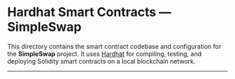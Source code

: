 # Hardhat Smart Contracts — SimpleSwap

This directory contains the smart contract codebase and configuration for the **SimpleSwap** project. It uses [Hardhat](https://hardhat.org/) for compiling, testing, and deploying Solidity smart contracts on a local blockchain network.

---

